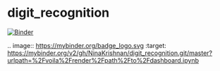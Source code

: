 # digit_recognition
[![Binder](https://mybinder.org/badge_logo.svg)](https://mybinder.org/v2/gh/NinaKrishnan/digit_recognition.git/master?urlpath=%2Fvoila%2Frender%2Fpath%2Fto%2Fdashboard.ipynb)

.. image:: https://mybinder.org/badge_logo.svg
 :target: https://mybinder.org/v2/gh/NinaKrishnan/digit_recognition.git/master?urlpath=%2Fvoila%2Frender%2Fpath%2Fto%2Fdashboard.ipynb
